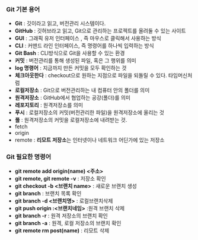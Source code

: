 ### Git 기본 용어
- **Git** : 깃이라고 읽고, 버전관리 시스템이다.
- **GitHub** : 깃허브라고 읽고, Git으로 관리하는 프로젝트를 올려둘 수 있는 사이트
- **GUI** : 그래픽 유저 인터페이스 , 즉 마우스로 클릭해서 사용하는 방식
- **CLI** : 커맨드 라인 인터페이스, 즉 명령어를 하나씩 입력하는 방식
- **Git Bash** : CLI방식으로 Git을 사용할 수 있는 환경
- **커밋** : 버전관리를 통해 생성된 파일, 혹은 그 행위를 의미
- **log 명령어** : 지금까지 만든 커밋을 모두 확인하는 것
- **체크아웃한다** : checkout으로 원하는 지점으로 파일을 되돌릴 수 있다. 타임머신처럼
- **로컬저장소** : Git으로 버전관리하는 내 컴퓨터 안의 폴더를 의미
- **원격저장소** : GitHub에서 협업하는 공강(폴더)를 의미
- **레포지토리** : 원격저장소를 의미
- **푸시** : 로컬저장소의 커밋(버전관리한 파일)을 원격저장소에 올리는 것
- **풀** : 원격저장소의 커밋을 로컬저장소에 내려받는 것.
- fetch
- origin
- remote : **리모트 저장소**는 인터넷이나 네트워크 어딘가에 있는 저장소

### Git 필요한 명령어
- **git remote add origin(name) <주소>**
- **git remote, git remote -v**  :  저장소 확인
- **git checkout -b <브랜치 name>** : 새로운 브랜치 생성
- **git branch** : 브랜치 목록 확인
- **git branch -d <브랜치명>** : 로컬브랜치삭제
- **git push origin :<브랜치네임>** :원격 브랜치 삭제
- **git branch -r** : 원격 저장소의 브랜치 확인
- **git branch -a** : 원격, 로컬 저장소의 브랜치 확인
- **git remote rm post(name)** : 리모트 삭제
